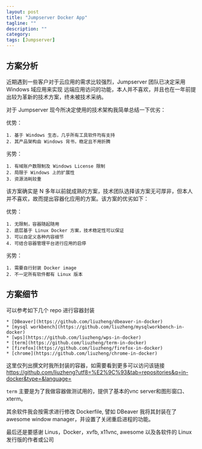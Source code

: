 ```yaml
---
layout: post
title: "Jumpserver Docker App"
tagline: ""
description: ""
category: 
tags: [Jumpserver]
---
```


## 方案分析
近期遇到一些客户对于云应用的需求比较强烈，Jumpserver 团队已决定采用 Windows 域应用来实现 远端应用访问的功能，本人并不喜欢，并且也在一年前提出较为革新的技术方案，终未被技术采纳。

对于 Jumpserver 现今所决定使用的技术架构我简单总结一下优劣：

优势：

    1. 基于 Windows 生态，几乎所有工具软件均有支持
    2. 其产品架构由 Windows 背书，稳定且不用折腾

劣势：

    1. 有域账户数限制及 Windows License 限制
    2. 局限于 Windows 上的扩展性
    3. 资源消耗较重

该方案确实是 N 多年以前就成熟的方案，技术团队选择该方案无可厚非，但本人并不喜欢，故而提出容器化应用的方案。该方案的优劣如下：

优势：

    1. 无限制，容器随起随用
    2. 底层基于 Linux Docker 方案，技术稳定性可以保证
    3. 可以自定义各种内容细节
    4. 可结合容器管理平台进行应用的启停

劣势：

    1. 需要自行封装 Docker image
    2. 不一定所有软件都有 Linux 版本

## 方案细节
可以参考如下几个 repo 进行容器封装

    * [DBeaver](https://github.com/liuzheng/dbeaver-in-docker)
    * [mysql workbench](https://github.com/liuzheng/mysqlworkbench-in-docker)
    * [wps](https://github.com/liuzheng/wps-in-docker)
    * [term](https://github.com/liuzheng/term-in-docker)
    * [firefox](https://github.com/liuzheng/firefox-in-docker)
    * [chrome](https://github.com/liuzheng/chrome-in-docker)

这里仅列出撰文时我所封装的容器，如需要看到更多可以访问该链接<https://github.com/liuzheng?utf8=%E2%9C%93&tab=repositories&q=in-docker&type=&language=>

`term` 主要是为了我做容器做测试用的，提供了基本的vnc server和图形窗口、xterm。

其余软件我会按需求进行修改 Dockerfile, 譬如 DBeaver 我将其封装在了 awesome window manager，并设置了关闭重启进程的功能。




最后还是要感谢 Linus，Docker，xvfb, x11vnc, awesome 以及各软件的 Linux 发行版的作者或公司

